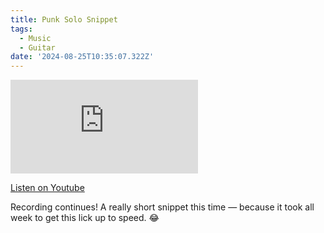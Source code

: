 ```yaml
---
title: Punk Solo Snippet
tags:
  - Music
  - Guitar
date: '2024-08-25T10:35:07.322Z'
---
```


<iframe src="https://www.youtube-nocookie.com/embed/R0SBu17vftw?modestbranding=1&showinfo=0&rel=0" title="YouTube video player" frameborder="0" allow="accelerometer; autoplay; encrypted-media; gyroscope; picture-in-picture;" allowfullscreen className="youtube_video"></iframe>

[Listen on Youtube](https://youtu.be/R0SBu17vftw)

Recording continues! A really short snippet this time — because it took all week to get this lick up to speed. 😂
